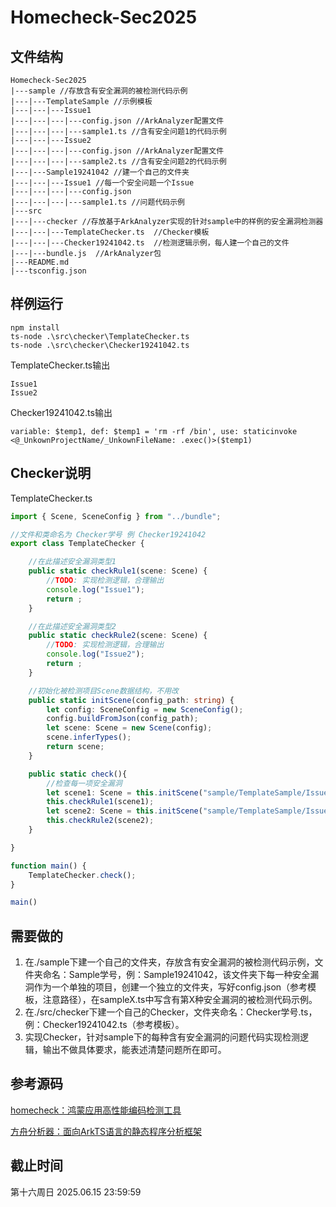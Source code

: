 # Homecheck-Sec2025
## 文件结构

```
Homecheck-Sec2025
|---sample //存放含有安全漏洞的被检测代码示例
|---|---TemplateSample //示例模板
|---|---|---Issue1
|---|---|---|---config.json //ArkAnalyzer配置文件
|---|---|---|---sample1.ts //含有安全问题1的代码示例
|---|---|---Issue2
|---|---|---|---config.json //ArkAnalyzer配置文件
|---|---|---|---sample2.ts //含有安全问题2的代码示例
|---|---Sample19241042 //建一个自己的文件夹
|---|---|---Issue1 //每一个安全问题一个Issue
|---|---|---|---config.json
|---|---|---|---sample1.ts //问题代码示例
|---src
|---|---checker //存放基于ArkAnalyzer实现的针对sample中的样例的安全漏洞检测器
|---|---|---TemplateChecker.ts  //Checker模板
|---|---|---Checker19241042.ts  //检测逻辑示例，每人建一个自己的文件
|---|---bundle.js  //ArkAnalyzer包
|---README.md
|---tsconfig.json
```

## 样例运行

```
npm install
ts-node .\src\checker\TemplateChecker.ts
ts-node .\src\checker\Checker19241042.ts
```

TemplateChecker.ts输出

```
Issue1
Issue2
```

Checker19241042.ts输出

```
variable: $temp1, def: $temp1 = 'rm -rf /bin', use: staticinvoke <@_UnkownProjectName/_UnkownFileName: .exec()>($temp1)
```

## Checker说明

TemplateChecker.ts

``` Typescript
import { Scene, SceneConfig } from "../bundle";

//文件和类命名为 Checker学号 例 Checker19241042
export class TemplateChecker {

    //在此描述安全漏洞类型1
    public static checkRule1(scene: Scene) {
        //TODO: 实现检测逻辑，合理输出
        console.log("Issue1");
        return ;
    }

    //在此描述安全漏洞类型2
    public static checkRule2(scene: Scene) {
        //TODO: 实现检测逻辑，合理输出
        console.log("Issue2");
        return ;
    }

    //初始化被检测项目Scene数据结构，不用改
    public static initScene(config_path: string) {
        let config: SceneConfig = new SceneConfig();
        config.buildFromJson(config_path);
        let scene: Scene = new Scene(config);
        scene.inferTypes();
        return scene;
    }

    public static check(){
        //检查每一项安全漏洞
        let scene1: Scene = this.initScene("sample/TemplateSample/Issue1/config.json");
        this.checkRule1(scene1);
        let scene2: Scene = this.initScene("sample/TemplateSample/Issue2/config.json");
        this.checkRule2(scene2);
    }

}

function main() {
    TemplateChecker.check();
}

main()
```

## 需要做的

1. 在./sample下建一个自己的文件夹，存放含有安全漏洞的被检测代码示例，文件夹命名：Sample学号，例：Sample19241042，该文件夹下每一种安全漏洞作为一个单独的项目，创建一个独立的文件夹，写好config.json（参考模板，注意路径），在sampleX.ts中写含有第X种安全漏洞的被检测代码示例。
2. 在./src/checker下建一个自己的Checker，文件夹命名：Checker学号.ts，例：Checker19241042.ts（参考模板）。
3. 实现Checker，针对sample下的每种含有安全漏洞的问题代码实现检测逻辑，输出不做具体要求，能表述清楚问题所在即可。

## 参考源码

[homecheck：鸿蒙应用高性能编码检测工具](https://gitcode.com/openharmony-sig/homecheck)

[方舟分析器：面向ArkTS语言的静态程序分析框架](https://gitcode.com/openharmony-sig/arkanalyzer)

## 截止时间

第十六周日 2025.06.15 23:59:59